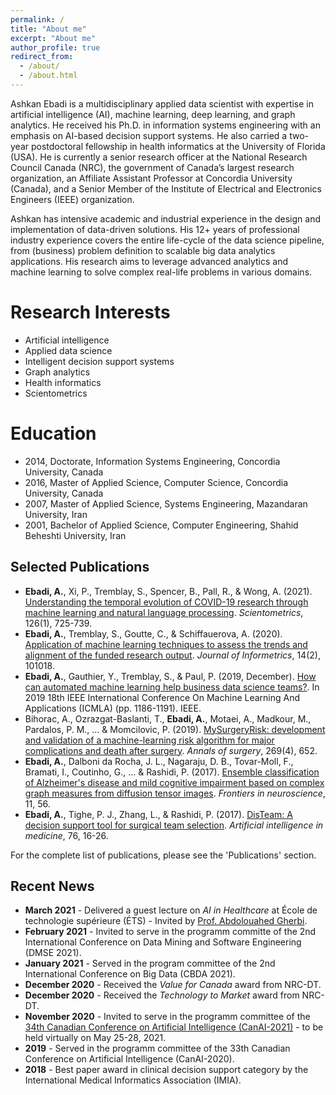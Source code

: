 ```yaml
---
permalink: /
title: "About me"
excerpt: "About me"
author_profile: true
redirect_from: 
  - /about/
  - /about.html
---
```


Ashkan Ebadi is a multidisciplinary applied data scientist with expertise in artificial intelligence (AI), machine learning, deep learning, and graph analytics. He received his Ph.D. in information systems engineering with an emphasis on AI-based decision support systems. He also carried a two-year postdoctoral fellowship in health informatics at the University of Florida (USA). He is currently a senior research officer at the National Research Council Canada (NRC), the government of Canada’s largest research organization, an Affiliate Assistant Professor at Concordia University (Canada), and a Senior Member of the Institute of Electrical and Electronics Engineers (IEEE) organization.

Ashkan has intensive academic and industrial experience in the design and implementation of data-driven solutions. His 12+ years of professional industry experience covers the entire life-cycle of the data science pipeline, from (business) problem definition to scalable big data analytics applications. His research aims to leverage advanced analytics and machine learning to solve complex real-life problems in various domains.

Research Interests
======
* Artificial intelligence
* Applied data science
* Intelligent decision support systems
* Graph analytics
* Health informatics
* Scientometrics

Education
======
* 2014, Doctorate, Information Systems Engineering, Concordia University, Canada
* 2016, Master of Applied Science, Computer Science, Concordia University, Canada
* 2007, Master of Applied Science, Systems Engineering, Mazandaran University, Iran
* 2001, Bachelor of Applied Science, Computer Engineering, Shahid Beheshti University, Iran

Selected Publications
------
* __Ebadi, A.__, Xi, P., Tremblay, S., Spencer, B., Pall, R., & Wong, A. (2021). [Understanding the temporal evolution of COVID-19 research through machine learning and natural language processing](https://link.springer.com/article/10.1007/s11192-020-03744-7). _Scientometrics_, 126(1), 725-739.
* __Ebadi, A.__, Tremblay, S., Goutte, C., & Schiffauerova, A. (2020). [Application of machine learning techniques to assess the trends and alignment of the funded research output](https://www.sciencedirect.com/science/article/pii/S1751157718301901). _Journal of Informetrics_, 14(2), 101018.
* __Ebadi, A.__, Gauthier, Y., Tremblay, S., & Paul, P. (2019, December). [How can automated machine learning help business data science teams?](https://ieeexplore.ieee.org/abstract/document/8999171). In 2019 18th IEEE International Conference On Machine Learning And Applications (ICMLA) (pp. 1186-1191). IEEE.
* Bihorac, A., Ozrazgat-Baslanti, T., __Ebadi, A.__, Motaei, A., Madkour, M., Pardalos, P. M., ... & Momcilovic, P. (2019). [MySurgeryRisk: development and validation of a machine-learning risk algorithm for major complications and death after surgery](https://www.ncbi.nlm.nih.gov/pmc/articles/PMC6110979/). _Annals of surgery_, 269(4), 652.
* __Ebadi, A.__, Dalboni da Rocha, J. L., Nagaraju, D. B., Tovar-Moll, F., Bramati, I., Coutinho, G., ... & Rashidi, P. (2017). [Ensemble classification of Alzheimer's disease and mild cognitive impairment based on complex graph measures from diffusion tensor images](https://www.frontiersin.org/articles/10.3389/fnins.2017.00056/full). _Frontiers in neuroscience_, 11, 56.
* __Ebadi, A.__, Tighe, P. J., Zhang, L., & Rashidi, P. (2017). [DisTeam: A decision support tool for surgical team selection](https://www.sciencedirect.com/science/article/pii/S093336571630272X). _Artificial intelligence in medicine_, 76, 16-26.

For the complete list of publications, please see the 'Publications' section.

Recent News
------
* __March 2021__ - Delivered a guest lecture on _AI in Healthcare_ at École de technologie supérieure (ÉTS) - Invited by [Prof. Abdolouahed Gherbi](https://www.etsmtl.ca/en/research/professors/agherbi).
* __February 2021__ - Invited to serve in the programm committe of the 2nd International Conference on Data Mining and Software Engineering (DMSE 2021).
* __January 2021__ - Served in the program committee of the 2nd International Conference on Big Data (CBDA 2021).
* __December 2020__ - Received the _Value for Canada_ award from NRC-DT.
* __December 2020__ - Received the _Technology to Market_ award from NRC-DT.
* __November 2020__ - Invited to serve in the programm committee of the [34th Canadian Conference on Artificial Intelligence (CanAI-2021)](https://www.caiac.ca/en/conferences/canadianai-2021/home) - to be held virtually on May 25-28, 2021.
* __2019__ - Served in the programm committee of the 33th Canadian Conference on Artificial Intelligence (CanAI-2020).
* __2018__ - Best paper award in clinical decision support category by the International Medical Informatics Association (IMIA).

